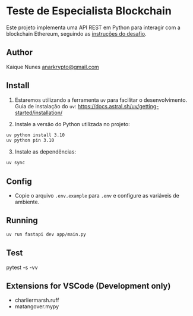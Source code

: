 # Teste de Especialista Blockchain

Este projeto implementa uma API REST em Python para interagir com a blockchain Ethereum, seguindo as [instruções do desafio](docs/teste-dev-blockchain.pdf).

## Author

Kaique Nunes <anarkrypto@gmail.com>

## Install

1. Estaremos utilizando a ferramenta `uv` para facilitar o desenvolvimento.
   Guia de instalação do `uv`: https://docs.astral.sh/uv/getting-started/installation/

2. Instale a versão do Python utilizada no projeto:

```bash
uv python install 3.10
uv python pin 3.10
```

3. Instale as dependências:

```bash
uv sync
```

## Config

- Copie o arquivo `.env.example` para `.env` e configure as variáveis de ambiente.

## Running

```bash
uv run fastapi dev app/main.py
```

## Test

pytest -s -vv

## Extensions for VSCode (Development only)

- charliermarsh.ruff
- matangover.mypy
